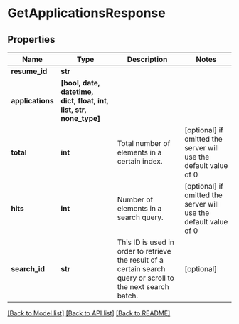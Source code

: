 # GetApplicationsResponse


## Properties
Name | Type | Description | Notes
------------ | ------------- | ------------- | -------------
**resume_id** | **str** |  | 
**applications** | **[bool, date, datetime, dict, float, int, list, str, none_type]** |  | 
**total** | **int** | Total number of elements in a certain index. | [optional]  if omitted the server will use the default value of 0
**hits** | **int** | Number of elements in a search query. | [optional]  if omitted the server will use the default value of 0
**search_id** | **str** | This ID is used in order to retrieve the result of a certain search query or scroll to the next search batch. | [optional] 

[[Back to Model list]](../README.md#documentation-for-models) [[Back to API list]](../README.md#documentation-for-api-endpoints) [[Back to README]](../README.md)


